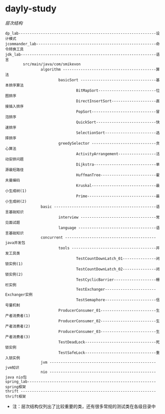 dayly-study
===========

*层次结构* 
    
    dp_lab--------------------------------------------------------------设计模式
    jcommander_lab------------------------------------------------------命令转换工具
    jdk_lab-------------------------------------------------------------语言
            src/main/java/com/smikevon
                    algorithm ------------------------------------------算法
                            basicSort ----------------------------------基本排序算法
                                    BitMapSort--------------------------位图排序
                                    DirectInsertSort--------------------直接插入排序
                                    PopSort-----------------------------冒泡排序
                                    QuickSort---------------------------快速排序
                                    SelectionSort-----------------------选择排序
                            greedySelector -----------------------------贪心算法
                                    ActivityArrangement-----------------活动安排问题
                                    Dijkstra----------------------------单源最短路径
                                    HuffmanTree-------------------------霍夫曼编码
                                    Kruskal-----------------------------最小生成树(1)
                                    Prime-------------------------------最小生成树(2)
                    basic ----------------------------------------------语言基础知识
                            interview ----------------------------------常见面试题
                            language -----------------------------------语言基础知识
                    concurrent -----------------------------------------java并发包
                            tools --------------------------------------并发工具类
                                    TestCountDownLatch_01---------------闭锁实例(1)
                                    TestCountDownLatch_02---------------闭锁实例(2)
                                    TestCyclicBarrier-------------------栅栏实例
                                    TestExchanger-----------------------Exchanger实例
                                    TestSemaphore-----------------------信号量机制
                            ProducerConsumer_01-------------------------生产者消费者(1)
                            ProducerConsumer_02-------------------------生产者消费者(2)
                            ProducerConsumer_03-------------------------生产者消费者(3)
                            TestDeadLock--------------------------------死锁实例
                            TestSafeLock--------------------------------重入锁实例
                    jvm ------------------------------------------------jvm知识
                    nio ------------------------------------------------java nio包
    spring_lab----------------------------------------------------------spring框架                
    thrift -------------------------------------------------------------thrift框架
* 注：层次结构仅列出了比较重要的类，还有很多常规的测试类在各级目录中
